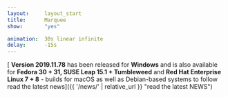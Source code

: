```yaml
---
layout:		layout_start
title:		Marquee
show:		"yes"

animation:	30s linear infinite
delay:		-15s
---
```

[<span class="icon fa-bullhorn"></span> **Version 2019.11.78** has been released for **Windows** and is also available for **Fedora 30 + 31, SUSE Leap 15.1 + Tumbleweed** and **Red Hat Enterprise Linux 7 + 8** - builds for macOS as well as Debian-based systems to follow <span class="icon fa-code"></span> read the latest news]({{ '/news/' | relative_url }} "read the latest NEWS")